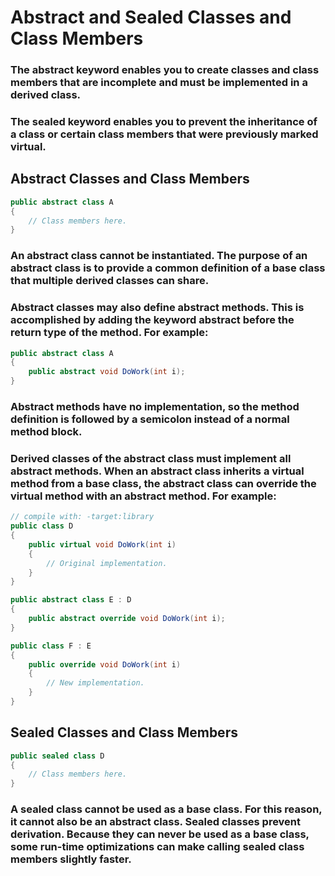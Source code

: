 # Abstract and Sealed Classes and Class Members

### The abstract keyword enables you to create classes and class members that are incomplete and must be implemented in a derived class.

### The sealed keyword enables you to prevent the inheritance of a class or certain class members that were previously marked virtual.

## Abstract Classes and Class Members

```csharp
public abstract class A
{
    // Class members here.
}
```

### An abstract class cannot be instantiated. The purpose of an abstract class is to provide a common definition of a base class that multiple derived classes can share.

### Abstract classes may also define abstract methods. This is accomplished by adding the keyword abstract before the return type of the method. For example:

```csharp
public abstract class A
{
    public abstract void DoWork(int i);
}

```

### Abstract methods have no implementation, so the method definition is followed by a semicolon instead of a normal method block.

### Derived classes of the abstract class must implement all abstract methods. When an abstract class inherits a virtual method from a base class, the abstract class can override the virtual method with an abstract method. For example:

```csharp
// compile with: -target:library
public class D
{
    public virtual void DoWork(int i)
    {
        // Original implementation.
    }
}

public abstract class E : D
{
    public abstract override void DoWork(int i);
}

public class F : E
{
    public override void DoWork(int i)
    {
        // New implementation.
    }
}
```

## Sealed Classes and Class Members

```csharp
public sealed class D
{
    // Class members here.
}
```

### A sealed class cannot be used as a base class. For this reason, it cannot also be an abstract class. Sealed classes prevent derivation. Because they can never be used as a base class, some run-time optimizations can make calling sealed class members slightly faster.

